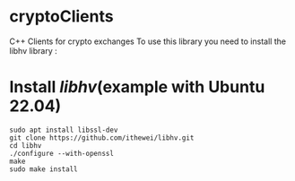 # cryptoClients
C++ Clients for crypto exchanges
To use this library you need to install the libhv library : 
# Install ___libhv___(example with Ubuntu 22.04)

  	sudo apt install libssl-dev
  	git clone https://github.com/ithewei/libhv.git
	cd libhv
	./configure --with-openssl
	make
	sudo make install

